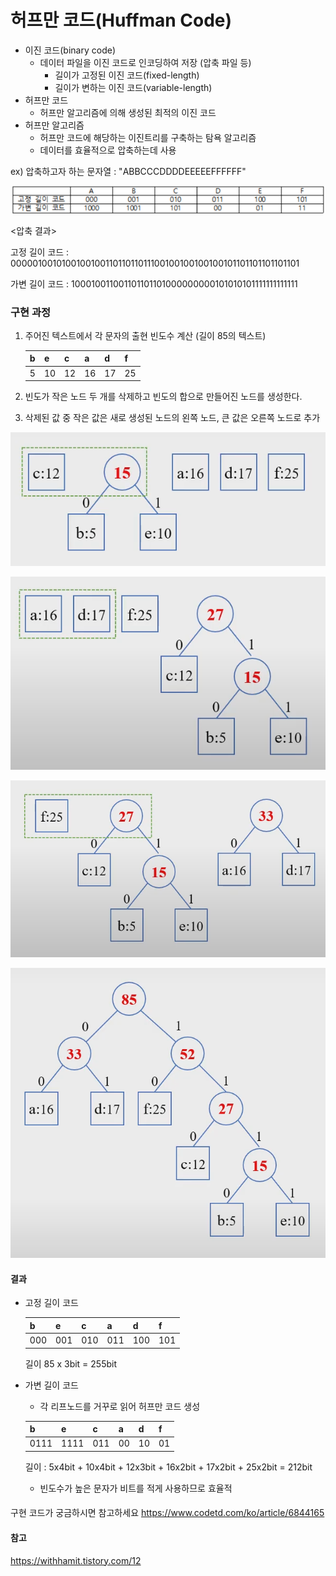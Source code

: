 # 허프만 코드(Huffman Code)

- 이진 코드(binary code)
  - 데이터 파일을 이진 코드로 인코딩하여 저장 (압축 파일 등)
    - 길이가 고정된 이진 코드(fixed-length)
    - 길이가 변하는 이진 코드(variable-length)
- 허프만 코드
  - 허프만 알고리즘에 의해 생성된 최적의 이진 코드
- 허프만 알고리즘
  - 허프만 코드에 해당하는 이진트리를 구축하는 탐욕 알고리즘
  - 데이터를 효율적으로 압축하는데 사용

ex) 압축하고자 하는 문자열 : "ABBCCCDDDDEEEEEFFFFFF"

![image-20220102213253233](HuffmanCode.assets/image-20220102213253233.png)

<압축 결과>

고정 길이 코드 : 000001001010010010011011011011100100100100100101101101101101101

가변 길이 코드 : 100010011001101101101000000000101010101111111111111



### 구현 과정

1. 주어진 텍스트에서 각 문자의 출현 빈도수 계산 (길이 85의 텍스트)

   | b    | e    | c    | a    | d    | f    |
   | ---- | ---- | ---- | ---- | ---- | ---- |
   | 5    | 10   | 12   | 16   | 17   | 25   |

2. 빈도가 작은 노드 두 개를 삭제하고 빈도의 합으로 만들어진 노드를 생성한다.

3. 삭제된 값 중 작은 값은 새로 생성된 노드의 왼쪽 노드, 큰 값은 오른쪽 노드로 추가

![image-20220102211017324](HuffmanCode.assets/image-20220102211017324.png)

![image-20220102211253666](HuffmanCode.assets/image-20220102211253666.png)

![image-20220102211325177](HuffmanCode.assets/image-20220102211325177.png)

![image-20220102211342386](HuffmanCode.assets/image-20220102211342386.png)

#### 결과

- 고정 길이 코드

  | b    | e    | c    | a    | d    | f    |
  | ---- | ---- | ---- | ---- | ---- | ---- |
  | 000  | 001  | 010  | 011  | 100  | 101  |

  길이 85 x 3bit = 255bit

- 가변 길이 코드

  - 각 리프노드를 거꾸로 읽어 허프만 코드 생성

  | b    | e    | c    | a    | d    | f    |
  | ---- | ---- | ---- | ---- | ---- | ---- |
  | 0111 | 1111 | 011  | 00   | 10   | 01   |

  길이 : 5x4bit + 10x4bit + 12x3bit + 16x2bit + 17x2bit + 25x2bit = 212bit

  

  - 빈도수가 높은 문자가 비트를 적게 사용하므로 효율적

  



#### #

구현 코드가 궁금하시면 참고하세요 
https://www.codetd.com/ko/article/6844165



#### 참고

https://withhamit.tistory.com/12